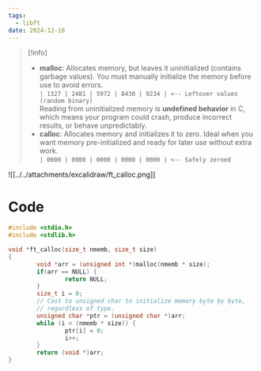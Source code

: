 ```yaml
---
tags:
  - libft
date: 2024-12-18
---
```


>[!info] 
> - **malloc**: Allocates memory, but leaves it uninitialized (contains garbage values). You must manually initialize the memory before use to avoid errors. <br/>
>   `| 1327 | 2481 | 5972 | 8430 | 9234 | <-- Leftover values (random binary)` <br/>
>   Reading from uninitialized memory is **undefined behavior** in C, which means your program could crash, produce incorrect results, or behave unpredictably.
> -  **calloc**: Allocates memory and initializes it to zero. Ideal when you want memory pre-initialized and ready for later use without extra work. <br/>
>   `| 0000 | 0000 | 0000 | 0000 | 0000 | <-- Safely zeroed`

![[../../attachments/excalidraw/ft_calloc.png]]
# Code
```c
#include <stdio.h>
#include <stdlib.h>

void *ft_calloc(size_t nmemb, size_t size)
{
        void *arr = (unsigned int *)malloc(nmemb * size);
        if(arr == NULL) {
                return NULL;
        }
        size_t i = 0;
        // Cast to unsigned char to initialize memory byte by byte,
        // regardless of type.
        unsigned char *ptr = (unsigned char *)arr;
        while (i < (nmemb * size)) {
                ptr[i] = 0;
                i++;
        }
        return (void *)arr;
}
```
